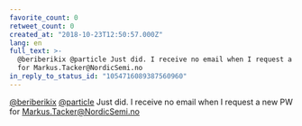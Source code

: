 ```yaml
---
favorite_count: 0
retweet_count: 0
created_at: "2018-10-23T12:50:57.000Z"
lang: en
full_text: >-
  @beriberikix @particle Just did. I receive no email when I request a new PW
  for Markus.Tacker@NordicSemi.no
in_reply_to_status_id: "1054716089387560960"
---
```


[@beriberikix](https://twitter.com/beriberikix)
[@particle](https://twitter.com/particle) Just did. I receive no email when I
request a new PW for Markus.Tacker@NordicSemi.no
